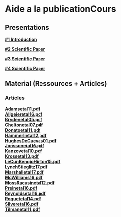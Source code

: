 

#  Aide a la publicationCours

##  Presentations


**[#1 Introduction ][c1]**  

  [c1]: Cours/1_introduction.pdf

**[#2 Scientific Paper ][c2]**  

  [c2]: Cours/2_Scientific_paper.pdf
  
**[#3 Scientific Paper ][c3]**  

  [c3]: Cours/4_Effective_writing.pdf

**[#4 Scientific Paper ][c4]**  

  [c4]: Cours/5_Effective_writing.pdf
  
  
##  Material (Ressources + Articles)



###  Articles

**[Adamsetal11.pdf][p4]**  
**[Allgeieretal16.pdf][p5]**  
**[Brydenetal05.pdf][p6]**  
**[Cheltonetal07.pdf][p7]**  
**[Donatoetal11.pdf][p8]**  
**[Hammerlietal12.pdf][p9]**  
**[HughesDeCuevas01.pdf][p10]**  
**[Jonssonetal16.pdf][p11]**  
**[Kanzovetal10.pdf][p12]**  
**[Krossetal13.pdf][p13]**  
**[LeCunBengioHinton15.pdf][p14]**  
**[LynchStieglitz17.pdf][p15]**  
**[Marshalletal17.pdf][p16]**  
**[McWilliams16.pdf][p17]**  
**[MossRacusinetal12.pdf][p18]**  
**[Preinetal16.pdf][p19]**  
**[Reynoldsetal16.pdf][p20]**  
**[Roquetetal14.pdf][p21]**  
**[Silveretal16.pdf][p22]**  
**[Tilmanetal11.pdf][p23]**  
  
  [p4]: http://www.jgula.fr/SE/Adamsetal11.pdf
  [p5]: http://www.jgula.fr/SE/Allgeieretal16.pdf
  [p6]: http://www.jgula.fr/SE/Brydenetal05.pdf
  [p7]: http://www.jgula.fr/SE/Cheltonetal07.pdf
  [p8]: http://www.jgula.fr/SE/Donatoetal11.pdf
  [p9]: http://www.jgula.fr/SE/Hammerlietal12.pdf
  [p10]: http://www.jgula.fr/SE/HughesDeCuevas01.pdf
  [p11]: http://www.jgula.fr/SE/Jonssonetal16.pdf
  [p12]: http://www.jgula.fr/SE/Kanzovetal10.pdf
  [p13]: http://www.jgula.fr/SE/Krossetal13.pdf
  [p14]: http://www.jgula.fr/SE/LeCunBengioHinton15.pdf
  [p15]: http://www.jgula.fr/SE/LynchStieglitz17.pdf
  [p16]: http://www.jgula.fr/SE/Marshalletal17.pdf
  [p17]: http://www.jgula.fr/SE/McWilliams16.pdf.pdf
  [p18]: http://www.jgula.fr/SE/MossRacusinetal12.pdf
  [p19]: http://www.jgula.fr/SE/Preinetal16.pdf
  [p20]: http://www.jgula.fr/SE/Reynoldsetal16.pdf
  [p21]: http://www.jgula.fr/SE/Roquetetal14.pdf
  [p22]: http://www.jgula.fr/SE/Silveretal16.pdf
  [p23]: http://www.jgula.fr/SE/Tilmanetal11.pdf
  
  
  
  